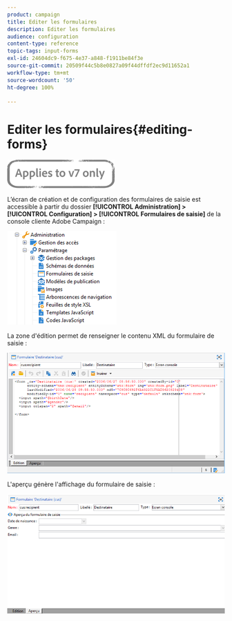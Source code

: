 ```yaml
---
product: campaign
title: Editer les formulaires
description: Editer les formulaires
audience: configuration
content-type: reference
topic-tags: input-forms
exl-id: 24604dc9-f675-4e37-a848-f1911be84f3e
source-git-commit: 20509f44c5b8e0827a09f44dffdf2ec9d11652a1
workflow-type: tm+mt
source-wordcount: '50'
ht-degree: 100%

---
```


# Editer les formulaires{#editing-forms}

![](../../assets/v7-only.svg)

L’écran de création et de configuration des formulaires de saisie est accessible à partir du dossier **[!UICONTROL Administration] > [!UICONTROL Configuration] > [!UICONTROL Formulaires de saisie]** de la console cliente Adobe Campaign :

![](assets/d_ncs_integration_form_arbo.png)

La zone d&#39;édition permet de renseigner le contenu XML du formulaire de saisie :

![](assets/d_ncs_integration_form_edit.png)

L&#39;aperçu génère l&#39;affichage du formulaire de saisie :

![](assets/d_ncs_integration_form_preview.png)
